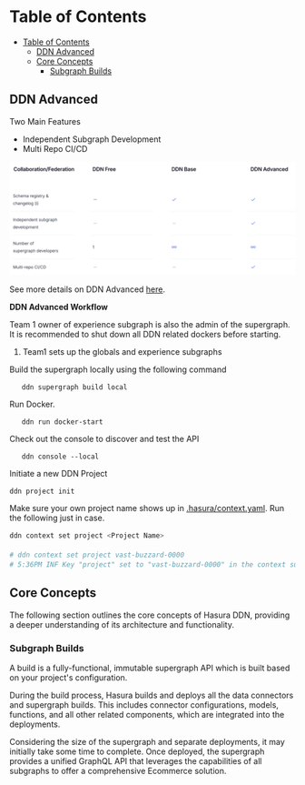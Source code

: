 # Table of Contents

- [Table of Contents](#table-of-contents)
  - [DDN Advanced](#ddn-advanced)
  - [Core Concepts](#core-concepts)
    - [Subgraph Builds](#subgraph-builds)

## DDN Advanced

Two Main Features 
- Independent Subgraph Development
- Multi Repo CI/CD

![alt text](images/ddnadvanced.png)

See more details on DDN Advanced [here](https://hasura.io/pricing).

**DDN Advanced Workflow**

Team 1 owner of experience subgraph is also the admin of the supergraph.
It is recommended to shut down all DDN related dockers before starting.

1. Team1 sets up the globals and experience subgraphs

Build the supergraph locally using the following command 
```shell 
   ddn supergraph build local 
```

Run Docker.
```shell 
   ddn run docker-start
```

Check out the console to discover and test the API 
```shell 
   ddn console --local
```

Initiate a new DDN Project

```sh
ddn project init
```

Make sure your own project name shows up in [.hasura/context.yaml](.hasura/context.yaml). Run the following just in case.

```sh
ddn context set project <Project Name>

# ddn context set project vast-buzzard-0000
# 5:36PM INF Key "project" set to "vast-buzzard-0000" in the context successfully
```

## Core Concepts

The following section outlines the core concepts of Hasura DDN, providing a deeper understanding of its architecture and functionality.

### Subgraph Builds

A build is a fully-functional, immutable supergraph API which is built based on your project's configuration.

During the build process, Hasura builds and deploys all the data connectors and supergraph builds. This includes connector configurations, models, functions, and all other related components, which are integrated into the deployments.

Considering the size of the supergraph and separate deployments, it may initially take some time to complete. Once deployed, the supergraph provides a unified GraphQL API that leverages the capabilities of all subgraphs to offer a comprehensive Ecommerce solution.